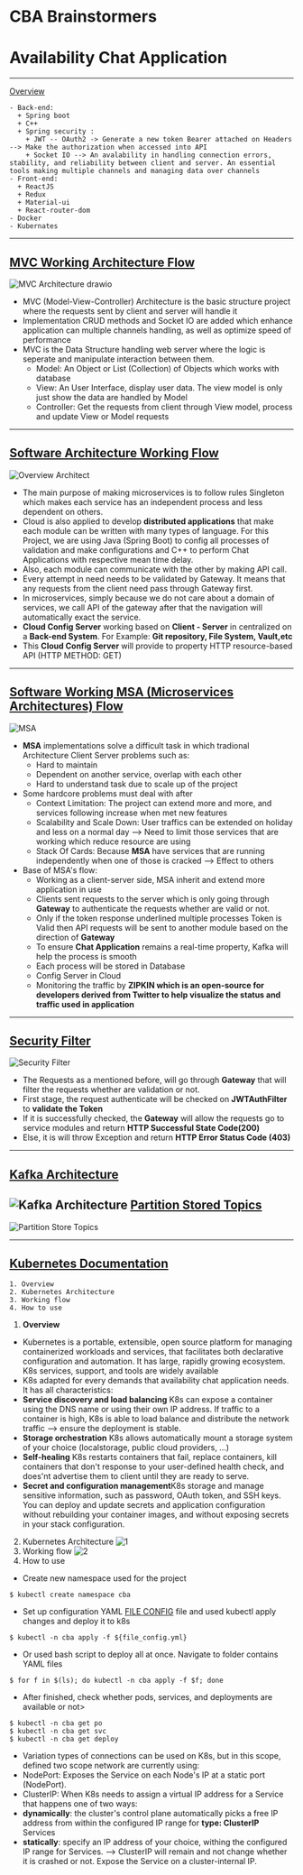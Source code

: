 # CBA Brainstormers

# Availability Chat Application
---
<a href = "#Overview">Overview</a>
```Technical :
- Back-end:
  + Spring boot
  + C++
  + Spring security :
    + JWT -- OAuth2 -> Generate a new token Bearer attached on Headers --> Make the authorization when accessed into API
    + Socket IO --> An avalability in handling connection errors, stability, and reliability between client and server. An essential tools making multiple channels and managing data over channels
- Front-end:
  + ReactJS
  + Redux
  + Material-ui
  + React-router-dom
- Docker
- Kubernates
  ```
---
<a href = "#First Working Building Flow">MVC Working Architecture Flow</a>
---
![MVC Architecture drawio](https://user-images.githubusercontent.com/86148510/224954783-26169469-2691-4e88-8a1a-a148193b9829.png)
- MVC (Model-View-Controller) Architecture is the basic structure project where the requests sent by client and server will handle it
- Implementation CRUD methods and Socket IO are added which enhance application can multiple channels handling, as well as optimize speed of performance
- MVC is the Data Structure handling web server where the logic is seperate and manipulate interaction between them.
  + Model: An Object or List (Collection) of Objects which works with database
  + View: An User Interface, display user data. The view model is only just show the data are handled by Model
  + Controller: Get the requests from client through View model, process and update View or Model requests
---
<a href = "#Software">Software Architecture Working Flow</a>
---
![Overview Architect](https://user-images.githubusercontent.com/86148510/224882796-6b8ce178-8ab6-493c-9c48-9d208386cca7.jpeg)
- The main purpose of making microservices is to follow rules Singleton which makes each service has an independent process and less dependent on others.
- Cloud is also applied to develop <strong>distributed applications</strong> that make each module can be written with many types of language. For this Project, we are using Java (Spring Boot) to config all processes of validation and make configurations and C++ to perform Chat Applications with respective mean time delay.
- Also, each module can communicate with the other by making API call.
- Every attempt in need needs to be validated by Gateway. It means that any requests from the client need pass through Gateway first.
- In microservices, simply because we do not care about a domain of services, we call API of the gateway after that the navigation will automatically exact the service.
- <strong>Cloud Config Server</strong> working based on <strong>Client - Server</strong> in centralized on a <strong>Back-end System</strong>. For Example: <strong>Git repository, File System, Vault,etc</strong>
- This <strong>Cloud Config Server</strong> will provide to property HTTP resource-based API (HTTP METHOD: GET)
---
<a href = "#Detail Flow">Software Working MSA (Microservices Architectures) Flow</a>
---
![MSA](https://github.com/anhdung2k1/likelion_bootcam/assets/86148510/b5d889a1-d7d3-46d5-a69f-021fb521d2dc)
- <strong>MSA</strong> implementations solve a difficult task in which tradional Architecture Client Server problems such as:
  + Hard to maintain
  + Dependent on another service, overlap with each other
  + Hard to understand task due to scale up of the project
- Some hardcore problems must deal with after
  + Context Limitation: The project can extend more and more, and services following increase when met new features
  + Scalability and Scale Down: User traffics can be extended on holiday and less on a normal day --> Need to limit those services that are working which reduce resource are using
  + Stack Of Cards: Because <strong>MSA</strong> have services that are running independently when one of those is cracked --> Effect to others
- Base of MSA's flow:
  + Working as a client-server side, MSA inherit and extend more application in use
  + Clients sent requests to the server which is only going through <strong>Gateway</strong> to authenticate the requests whether are valid or not.
  + Only if the token response underlined multiple processes Token is Valid then API requests will be sent to another module based on the direction of <strong>Gateway</strong>
   + To ensure <strong>Chat Application</strong> remains a real-time property, Kafka will help the process is smooth
  + Each process will be stored in Database
  + Config Server in Cloud
  + Monitoring the traffic by <strong>ZIPKIN which is an open-source for developers derived from Twitter to help visualize the status and traffic used in application</strong>
---
<a href = "#Security Config">Security Filter</a>
---
![Security Filter](https://user-images.githubusercontent.com/86148510/224912027-665ba86e-5839-44af-b328-d3375adf848b.jpeg)
- The Requests as a mentioned before, will go through <strong>Gateway</strong> that will filter the requests whether are validation or not.
- First stage, the request authenticate will be checked on <strong>JWTAuthFilter</strong> to <strong>validate the Token</strong>
- If it is successfully checked, the <strong>Gateway</strong> will allow the requests go to service modules and return <strong>HTTP Successful State Code(200)</strong>
- Else, it is will throw Exception and return <strong>HTTP Error Status Code (403)</strong>
---
<a href = "#Kafka Architecture">Kafka Architecture</a>
---
![Kafka Architecture](https://user-images.githubusercontent.com/86148510/224912248-0fa3b5c9-0ac4-4503-8953-fa21babe8708.png)
<a href = "#Partition Store Topics">Partition Stored Topics</a>
---
![Partition Store Topics](https://user-images.githubusercontent.com/86148510/224912501-5923b0e0-db96-40cf-85f3-8df395937ee4.png)

---
<a href = "#K8S">Kubernetes Documentation</a>
---
```
1. Overview
2. Kubernetes Architecture
3. Working flow
4. How to use
```
1. <strong>Overview</strong>
- Kubernetes is a portable, extensible, open source platform for managing containerized workloads and services, that facilitates both declarative configuration and automation. It has large, rapidly growing ecosystem. K8s services, support, and tools are widely available
- K8s adapted for every demands that availability chat application needs. It has all characteristics:
- <strong>Service discovery and load balancing</strong> K8s can expose a container using the DNS name or using their own IP address. If traffic to a container is high, K8s is able to load balance and distribute the network traffic --> ensure the deployment is stable.
- <strong>Storage orchestration</strong> K8s allows automatically mount a storage system of your choice (localstorage, public cloud providers, ...)
- <strong>Self-healing</strong> K8s restarts containers that fail, replace containers, kill containers that don't response to your user-defined health check, and does'nt advertise them to client until they are ready to serve.
- <strong>Secret and configuration management</strong>K8s storage and manage sensitive information, such as password, OAuth token, and SSH keys. You can deploy and update secrets and application configuration without rebuilding your container images, and without exposing secrets in your stack configuration.
2. Kubernetes Architecture
![1](https://user-images.githubusercontent.com/86148510/233285997-19cc7648-4050-41ae-913b-d6e65d4db65d.png)
3. Working flow
![2](https://user-images.githubusercontent.com/86148510/233289026-73d05e95-eff7-4fef-8dcc-588f29235a06.jpg)
4. How to use
- Create new namespace used for the project
```
$ kubectl create namespace cba
```
- Set up configuration YAML <a href="http://192.168.122.20/lambda_2u/cba-brainstormers/tree/master/k8s-configuration">FILE CONFIG</a> file and used kubectl apply changes and deploy it to k8s
```
$ kubectl -n cba apply -f ${file_config.yml}
```
- Or used bash script to deploy all at once. Navigate to folder contains YAML files
```
$ for f in $(ls); do kubectl -n cba apply -f $f; done
```
- After finished, check whether pods, services, and deployments are available or not>
```
$ kubectl -n cba get po
$ kubectl -n cba get svc
$ kubectl -n cba get deploy
```
- Variation types of connections can be used on K8s, but in this scope, defined two scope network are currently using:
- NodePort: Exposes the Service on each Node's IP at a static port (NodePort).
- ClusterIP: When K8s needs to assign a virtual IP address for a Service that happens one of two ways:
- <strong>dynamically</strong>: the cluster's control plane automatically picks a free IP address from within the configured IP range for <strong>type: ClusterIP</strong> Services
- <strong>statically</strong>: specify an IP address of your choice, withing the configured IP range for Services.
--> ClusterIP will remain and not change whether it is crashed or not. Expose the Service on a cluster-internal IP.

